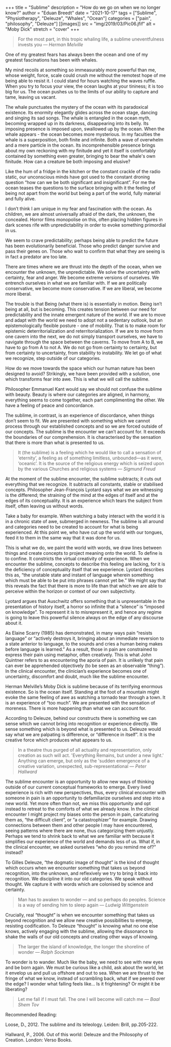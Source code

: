 +++
title = "Sublime"
description = "How do we go on when we no longer know?"
author = "Eduan Breedt"
date = "2021-10-17"
tags = ["Sublime", "Physiotherapy", "Deleuze", "Whales", "Ocean"]
categories = ["pain", "philosophy", "Deleuze"]
[[images]]
  src = "img/2019/03/Pic06.jfif"
  alt = "Moby Dick"
  stretch = "cover"
+++

>For the most part, in this tropic whaling life, a sublime uneventfulness invests you
> — <cite>Herman Melville</cite>

One of my greatest fears has always been the ocean and one of my greatest fascinations has been with whales. 

My mind recoils at something so immeasurably more powerful than me, whose weight, force, scale could crush 
me without the remotest hope of me being able to resist it. I could stand for hours watching the waves ruffle. 
When you try to focus your view, the ocean laughs at your tininess; it is too big for us. The ocean pushes us 
to the limits of our ability to capture and tame, leaving us vacant. 

The whale punctuates the mystery of the ocean with its paradoxical existence. Its enormity elegantly glides 
across the ocean stage, dancing and singing its sad songs. The whale is entangled in the ocean myth, becoming 
wrapped up in its darkness, disappearing into its belly. Its imposing presence is imposed upon, swallowed up 
by the ocean. When the whale appears - the ocean becomes more mysterious. In my faculties the whale is a 
superposition, both finite and infinite. Both a wave of overwhelm and a mere particle in the ocean. Its 
incomprehensible presence brings about my own reckoning with my finitude and yet it itself is comfortably 
contained by something even greater, bringing to bear the whale's own finitude. How can a creature be both 
imposing and elusive?

Like the hum of a fridge in the kitchen or the constant crackle of the radio static, our unconscious minds 
have got used to the constant droning question “how can we be both significant and insignificant”. For me the 
ocean teases the questions to the surface bringing with it the feeling of being not apart from the world but 
being a part of the world, fully material and fully alive.

I don’t think I am unique in my fear and fascination with the ocean. As children, we are almost universally 
afraid of the dark, the unknown, the concealed. Horror films monopolise on this, often placing hidden figures 
in dark scenes rife with unpredictability in order to evoke something primordial in us. 

We seem to crave predictability; perhaps being able to predict the future has been evolutionarily beneficial. 
Those who predict danger survive and pass their genes on. Those who wait to confirm that what they are seeing 
is in fact a predator are too late. 

There are times where we are thrust into the depth of the ocean, when we encounter the unknown, the unpredictable. 
We solve the uncertainty with certainty, fear and anger. We become extreme versions of ourselves. We entrench 
ourselves in what we are familiar with. If we are politically conservative, we become more conservative. If we 
are liberal, we become more liberal.

The trouble is that Being (what there is) is essentially in motion. Being isn’t being at all, but is becoming. 
This creates tension between our need for predictability and the innate emergent nature of the world. If we are 
to move and adapt with the world we need to adopt not a sedentary outlook, but an epistemologically flexible 
posture - one of mobility. That is to make room for epistemic deterritorialization and reterritorialization. 
If we are to move from one cavern into the next, we do not simply transport ourselves, we have to navigate 
through the space between the caverns. To move from A to B, we have to go from A to not A. We do not go from 
certainty to certainty, but from certainty to uncertainty, from stability to instability. We let go of what we 
recognize, step outside of our categories. 

How do we move towards the space which our human nature has been designed to avoid? Strikingly, we have been 
provided with a solution, one which transforms fear into awe. This is what we will call the sublime. 

Philosopher Emmanuel Kant would say we should not confuse the sublime with beauty. Beauty is where our 
categories are aligned, in harmony, everything seems to come together, each part complimenting the other. 
We have a feeling of peace and concordance. 

The sublime, in contrast, is an experience of discordance, when things don’t seem to fit. We are presented with 
something which we cannot process through our established concepts and so we are forced outside of our concepts. 
The sublime is the encounter we can’t account for. It exceeds the boundaries of our comprehension. It is 
characterised by the sensation that there is more than what is presented to us.

>It (the sublime) is a feeling which he would like to call a sensation of ‘eternity’, a feeling as of something 
limitless, unbounded—as it were, ‘oceanic’. It is the source of the religious energy which is seized upon by 
the various Churches and religious systems
> — <cite>Sigmund Freud</cite>


At the moment of the sublime encounter, the sublime subtracts; it cuts out everything that we recognize. It 
subtracts all constants, stable or stabilised concepts. Philosopher Jean-François Lyotard says what we are 
witnessing is the differend; the straining of the mind at the edges of itself and at the edges of its 
conceptuality. It is an experience which tears the subject from itself, often leaving us without words. 

Take a baby for example. When watching a baby interact with the world it is in a chronic state of awe, submerged 
in newness. The sublime is all around and categories need to be created to account for what is being experienced. 
At this point we, who have cut up the world with our tongues, feed it to them in the same way that it was done 
for us.

This is what we do, we paint the world with words, we draw lines between things and create concepts to project 
meaning onto the world. To define is to confine. It constricts the virtual creativity of experience. When we 
encounter the sublime, concepts to describe this feeling are lacking, for it is the deficiency of conceptuality 
itself that we experience. Lyotard describes this as, “the unstable state and instant of language wherein 
something which must be able to be put into phrases cannot yet be.”  We might say that this reveals the fact 
that there is more  to life than that which we are able to perceive within the horizon or context of our own 
subjectivity.

Lyotard argues that Auschwitz offers something that is unpresentable in the presentation of history itself, a horror 
so infinite that a “silence” is “imposed on knowledge”. To represent it is to misrepresent it, and hence any regime 
is going to leave this powerful silence always on the edge of any discourse about it.

As Elaine Scarry (1985) has demonstrated, in many ways pain “resists language” or “actively destroys it, bringing 
about an immediate reversion to a state anterior to language, to the sounds and cries a human being makes before 
language is learned.” As a result, those in pain are constrained to express their pain using metaphor, often 
creatively. This is what John Quintner refers to as encountering the aporia of pain. It is unlikely that pain 
can ever be apprehended objectively (to be seen as an observable “thing”). In the clinical encounter, the 
clinician’s experience becomes one of uncertainty, discomfort and doubt, much like the sublime encounter.

Herman Melville’s Moby Dick is sublime because of its terrifying enormous existence. So is the ocean itself. 
Standing at the foot of a mountain might evoke the same feeling of awe as watching a tornado tear through a town. 
It is an experience of “too much”. We are presented with the sensation of moreness. There is more happening than 
what we can account for. 

According to Deleuze, behind our constructs there is something we can sense which we cannot bring into recognition 
or experience directly. We sense something which is beyond what is presented to us. Deleuze would say what we are 
palpating is difference, or  “difference in itself”. It is the creative force which produces what appears to us. 

>In a theatre thus purged of all actuality and representation, only creation as such will act. 'Everything Remains, 
but under a new light.' Anything can emerge, but only as the 'sudden emergence of a creative variation, unexpected, 
sub-representational
> — <cite>Peter Hallward</cite>

The sublime encounter is an opportunity to allow new ways of thinking outside of our current conceptual frameworks 
to emerge. Every lived experience is rich with new perspectives, thus, every clinical encounter with someone in pain 
is an opportunity to defamiliarize ourselves and step into a new world. Yet more often than not, we miss this 
opportunity and opt instead to retreat to the comforts of what we already know. In the clinical encounter I might 
project my biases onto the person in pain, caricaturing them as, “the difficult client”, or “a catastrophizer” for 
example. Drawing connections between them and other people I may have encountered, seeing patterns where there are 
none, thus categorizing them unjustly. Perhaps we tend to shrink back to what we are familiar with because it 
simplifies our experience of the world and demands less of us. What if, in the clinical encounter, we asked 
ourselves “who do you remind me of?” instead?

To Gilles Deleuze, “the dogmatic image of thought” is the kind of thought which occurs when we encounter something 
that takes us beyond recognition, into the unknown, and reflexively we try to bring it back into recognition. We 
discipline it into our old categories. We speak without thought. We capture it with words which are colonised by 
science and certainty. 

>Man has to awaken to wonder — and so perhaps do peoples. Science is a way of sending him to sleep again
> — <cite>Ludwig Wittgenstein</cite>

Crucially, real “thought” is when we encounter something that takes us beyond recognition and we allow new creative 
possibilities to emerge, resisting codification. To Deleuze “thought” is knowing what no one else knows, actively 
engaging with the sublime, allowing the dissonance to shake the walls of our old concepts and creating other ways 
of knowing. 


>The larger the island of knowledge, the longer the shoreline of wonder
> — <cite>Ralph Sockman</cite>

To wonder is to wander. Much like the baby, we need to see with new eyes and be born again. We must be curious like 
a child, ask about the world, let it envelop us and pull us offshore and out to sea. When we are thrust to the fringe 
of what we know, instead of scrambling back, what if we peered over the edge? I wonder what falling feels like… Is it 
frightening? Or might it be liberating?

>Let me fall if I must fall. The one I will become will catch me
> — <cite>Baal Shem Tov</cite>

Recommended Reading:

Loose, D., 2012. The sublime and its teleology. Leiden: Brill, pp.205-222.

Hallward, P., 2006. Out of this world: Deleuze and the Philosophy of Creation. London: Verso Books.
